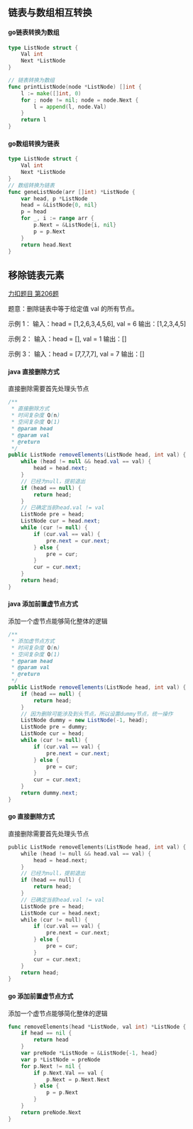## 链表与数组相互转换

<!-- tabs:start -->

#### go链表转换为数组

```go
type ListNode struct {
    Val int
    Next *ListNode
}

// 链表转换为数组
func printListNode(node *ListNode) []int {
	l := make([]int, 0)
	for ; node != nil; node = node.Next {
		l = append(l, node.Val)
	}
	return l
}
```

#### go数组转换为链表

```go
type ListNode struct {
    Val int
    Next *ListNode
}
// 数组转换为链表
func geneListNode(arr []int) *ListNode {
	var head, p *ListNode
	head = &ListNode{0, nil}
	p = head
	for _, i := range arr {
		p.Next = &ListNode{i, nil}
		p = p.Next
	}
	return head.Next
}
```

<!-- tabs:end -->

## 移除链表元素


[力扣题目 第206题](https://leetcode-cn.com/problems/remove-linked-list-elements/)

题意：删除链表中等于给定值 val 的所有节点。

示例 1：
输入：head = [1,2,6,3,4,5,6], val = 6
输出：[1,2,3,4,5]

示例 2：
输入：head = [], val = 1
输出：[]

示例 3：
输入：head = [7,7,7,7], val = 7
输出：[]

<!-- tabs:start -->

#### **java 直接删除方式**

直接删除需要首先处理头节点

```java
/**
 * 直接删除方式
 * 时间复杂度 O(n)
 * 空间复杂度 O(1)
 * @param head
 * @param val
 * @return
 */
public ListNode removeElements(ListNode head, int val) {
    while (head != null && head.val == val) {
        head = head.next;
    }
    // 已经为null，提前退出
    if (head == null) {
        return head;
    }
    // 已确定当前head.val != val
    ListNode pre = head;
    ListNode cur = head.next;
    while (cur != null) {
        if (cur.val == val) {
            pre.next = cur.next;
        } else {
            pre = cur;
        }
        cur = cur.next;
    }
    return head;
}
```

#### **java 添加前置虚节点方式**

添加一个虚节点能够简化整体的逻辑

```java
/**
 * 添加虚节点方式
 * 时间复杂度 O(n)
 * 空间复杂度 O(1)
 * @param head
 * @param val
 * @return
 */
public ListNode removeElements(ListNode head, int val) {
    if (head == null) {
        return head;
    }
    // 因为删除可能涉及到头节点，所以设置dummy节点，统一操作
    ListNode dummy = new ListNode(-1, head);
    ListNode pre = dummy;
    ListNode cur = head;
    while (cur != null) {
        if (cur.val == val) {
            pre.next = cur.next;
        } else {
            pre = cur;
        }
        cur = cur.next;
    }
    return dummy.next;
}
```

#### **go 直接删除方式**

直接删除需要首先处理头节点

```go
public ListNode removeElements(ListNode head, int val) {
    while (head != null && head.val == val) {
        head = head.next;
    }
    // 已经为null，提前退出
    if (head == null) {
        return head;
    }
    // 已确定当前head.val != val
    ListNode pre = head;
    ListNode cur = head.next;
    while (cur != null) {
        if (cur.val == val) {
            pre.next = cur.next;
        } else {
            pre = cur;
        }
        cur = cur.next;
    }
    return head;
}
```

#### **go 添加前置虚节点方式**

添加一个虚节点能够简化整体的逻辑

```go
func removeElements(head *ListNode, val int) *ListNode {
	if head == nil {
		return head
	}
	var preNode *ListNode = &ListNode{-1, head}
	var p *ListNode = preNode
	for p.Next != nil {
		if p.Next.Val == val {
			p.Next = p.Next.Next
		} else {
			p = p.Next
		}
	}
	return preNode.Next
}
```

<!-- tabs:end -->
